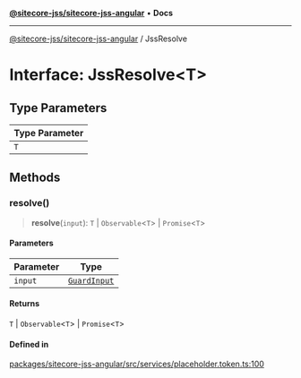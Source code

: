 [**@sitecore-jss/sitecore-jss-angular**](../README.md) • **Docs**

***

[@sitecore-jss/sitecore-jss-angular](../README.md) / JssResolve

# Interface: JssResolve\<T\>

## Type Parameters

| Type Parameter |
| ------ |
| `T` |

## Methods

### resolve()

> **resolve**(`input`): `T` \| `Observable`\<`T`\> \| `Promise`\<`T`\>

#### Parameters

| Parameter | Type |
| ------ | ------ |
| `input` | [`GuardInput`](GuardInput.md) |

#### Returns

`T` \| `Observable`\<`T`\> \| `Promise`\<`T`\>

#### Defined in

[packages/sitecore-jss-angular/src/services/placeholder.token.ts:100](https://github.com/Sitecore/jss/blob/20c393219fcc37eebfc5f9ac86576745ab661982/packages/sitecore-jss-angular/src/services/placeholder.token.ts#L100)
